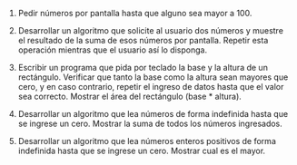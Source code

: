 1) Pedir números por pantalla hasta que alguno sea mayor a 100.

2) Desarrollar un algoritmo que solicite al usuario dos números y muestre el resultado de la 
suma de esos números por pantalla. Repetir esta operación mientras que el usuario así lo disponga.

3) Escribir un programa que pida por teclado la base y la altura de un rectángulo. Verificar que tanto
la base como la altura sean mayores que cero, y en caso contrario, repetir el ingreso de datos hasta 
que el valor sea correcto. Mostrar el área del rectángulo (base * altura).

4) Desarrollar un algoritmo que lea números de forma indefinida hasta que se ingrese un cero.
Mostrar la suma de todos los números ingresados.

5) Desarrollar un algoritmo que lea números enteros positivos de forma indefinida hasta que se ingrese un cero. 
Mostrar cual es el mayor.

